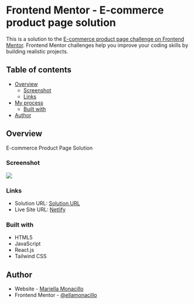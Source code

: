 # Frontend Mentor - E-commerce product page solution

This is a solution to the [E-commerce product page challenge on Frontend Mentor](https://www.frontendmentor.io/challenges/ecommerce-product-page-UPsZ9MJp6). Frontend Mentor challenges help you improve your coding skills by building realistic projects.

## Table of contents

- [Overview](#overview)
  - [Screenshot](#screenshot)
  - [Links](#links)
- [My process](#my-process)
  - [Built with](#built-with)
- [Author](#author)


## Overview
E-commerce Product Page Solution


### Screenshot

![](./images/screenshot.png)


### Links

- Solution URL: [Solution URL](https://github.com/Ellamonacillo/ecommerce-product-page.github.io)
- Live Site URL: [Netlify](https://ecommerce-product-page-solution.netlify.app/)


### Built with

- HTML5
- JavaScript
- React.js
- Tailwind CSS


## Author

- Website - [Mariella Monacillo](https://mariellamonacillo.netlify.app)
- Frontend Mentor - [@ellamonacillo](https://www.frontendmentor.io/profile/ellamonacillo)